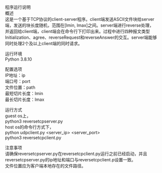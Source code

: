 程序运行说明  
概述  
这是一个基于TCP协议的client-server程序。client端发送ASCII文件块给server端，发送的块长度随机，范围在[lmin, lmax]之间。server端进行reverse处理，并返回给client端，client端会在命令行下打印出来。过程中进行四种报文类型Initialization、agree、reverseRequest和reverseAnswer的交互。server端能够同时处理2个及以上client端的同时请求。

运行环境  
Python 3.8.10  

配置选项  
IP地址：ip  
端口号：port  
文件位置：path  
最短切片长度：lmin  
最长切片长度：lmax  

运行方式  
guest os上，  
python3 reversetcpserver.py  
host os的命令行方式下，  
python udpclient.py <server_ip> <server_port>  
python3 reversetcpclient.py <ip> <port> <path> <lmin> <lmax>  

注意事项  
请确保reversetcpserver.py在reversetcpclient.py运行之前已经启动，并且reversetcpserver.py的ip地址和端口与reversetcpclient.p设置一致。  
文件位置应为客户端本地存在的文件路径。  

